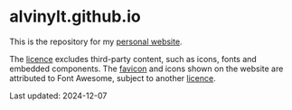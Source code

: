 # alvinylt.github.io

This is the repository for my [personal website](https://alvinylt.net).

The [licence](LICENCE) excludes third-party content, such as icons, fonts and
embedded components. The [favicon](favicon.svg) and icons shown on the website
are attributed to Font Awesome, subject to another [licence](assets/fontawesome/LICENCE).

Last updated: 2024-12-07
